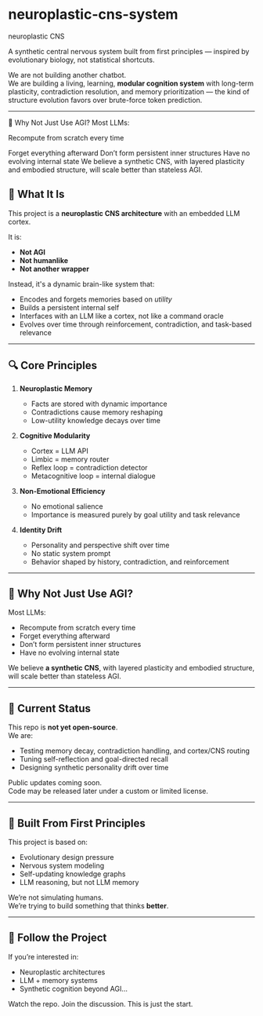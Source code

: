 # neuroplastic-cns-system
neuroplastic CNS

A synthetic central nervous system built from first principles — inspired by evolutionary biology, not statistical shortcuts.

We are not building another chatbot.  
We are building a living, learning, **modular cognition system** with long-term plasticity, contradiction resolution, and memory prioritization — the kind of structure evolution favors over brute-force token prediction.

---

🤖 Why Not Just Use AGI?
Most LLMs:

Recompute from scratch every time

Forget everything afterward
Don’t form persistent inner structures
Have no evolving internal state
We believe a synthetic CNS, with layered plasticity and embodied structure, will scale better than stateless AGI.

## 🧠 What It Is

This project is a **neuroplastic CNS architecture** with an embedded LLM cortex.

It is:
- **Not AGI**
- **Not humanlike**
- **Not another wrapper**

Instead, it's a dynamic brain-like system that:
- Encodes and forgets memories based on *utility*
- Builds a persistent internal self
- Interfaces with an LLM like a cortex, not like a command oracle
- Evolves over time through reinforcement, contradiction, and task-based relevance

---

## 🔍 Core Principles

1. **Neuroplastic Memory**
   - Facts are stored with dynamic importance
   - Contradictions cause memory reshaping
   - Low-utility knowledge decays over time

2. **Cognitive Modularity**
   - Cortex = LLM API
   - Limbic = memory router
   - Reflex loop = contradiction detector
   - Metacognitive loop = internal dialogue

3. **Non-Emotional Efficiency**
   - No emotional salience
   - Importance is measured purely by goal utility and task relevance

4. **Identity Drift**
   - Personality and perspective shift over time
   - No static system prompt
   - Behavior shaped by history, contradiction, and reinforcement

---

## 🤖 Why Not Just Use AGI?

Most LLMs:
- Recompute from scratch every time
- Forget everything afterward
- Don’t form persistent inner structures
- Have no evolving internal state

We believe **a synthetic CNS**, with layered plasticity and embodied structure, will scale better than stateless AGI.

---

## 🚧 Current Status

This repo is **not yet open-source**.  
We are:
- Testing memory decay, contradiction handling, and cortex/CNS routing
- Tuning self-reflection and goal-directed recall
- Designing synthetic personality drift over time

Public updates coming soon.  
Code may be released later under a custom or limited license.

---

## 🧬 Built From First Principles

This project is based on:
- Evolutionary design pressure
- Nervous system modeling
- Self-updating knowledge graphs
- LLM reasoning, but not LLM memory

We’re not simulating humans.  
We’re trying to build something that thinks **better**.

---

## 👀 Follow the Project

If you’re interested in:
- Neuroplastic architectures
- LLM + memory systems
- Synthetic cognition beyond AGI...

Watch the repo. Join the discussion. This is just the start.


